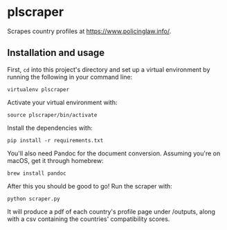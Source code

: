 # plscraper

Scrapes country profiles at https://www.policinglaw.info/.

## Installation and usage

First, `cd` into this project's directory and set up a virtual environment by running the following in your command line:
```
virtualenv plscraper
```
Activate your virtual environment with:
```
source plscraper/bin/activate
```
Install the dependencies with:
```
pip install -r requirements.txt
```
You'll also need Pandoc for the document conversion. Assuming you're on macOS, get it through homebrew:
```
brew install pandoc
```
After this you should be good to go! Run the scraper with:
```
python scraper.py
```
It will produce a pdf of each country's profile page under /outputs, along with a csv containing the countries' compatibility scores.
